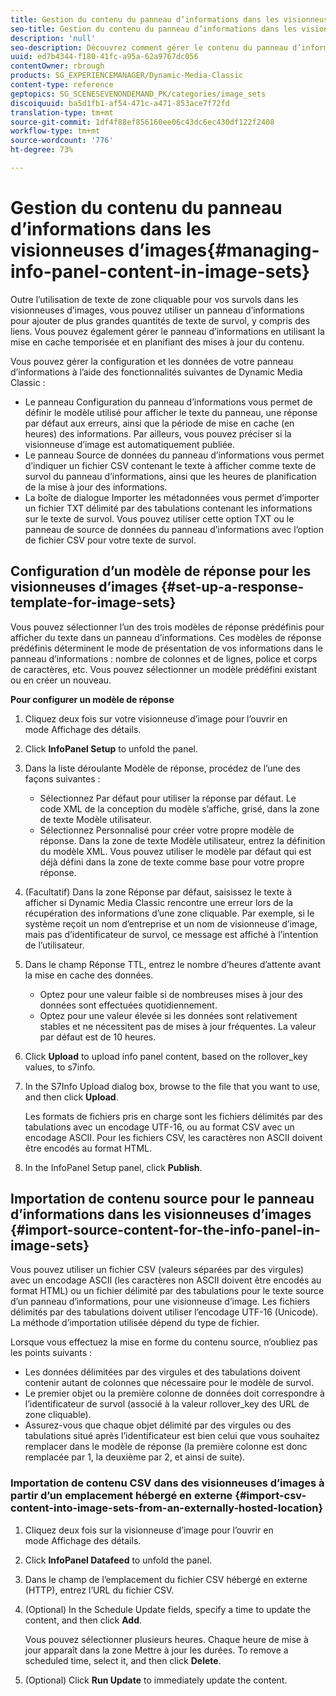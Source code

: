 ```yaml
---
title: Gestion du contenu du panneau d’informations dans les visionneuses d’images
seo-title: Gestion du contenu du panneau d’informations dans les visionneuses d’images
description: 'null'
seo-description: Découvrez comment gérer le contenu du panneau d’informations dans les visionneuses d’images.
uuid: ed7b4344-f180-41fc-a95a-62a9767dc056
contentOwner: rbrough
products: SG_EXPERIENCEMANAGER/Dynamic-Media-Classic
content-type: reference
geptopics: SG_SCENESEVENONDEMAND_PK/categories/image_sets
discoiquuid: ba5d1fb1-af54-471c-a471-853ace7f72fd
translation-type: tm+mt
source-git-commit: 1df4f88ef856160ee06c43dc6ec430df122f2408
workflow-type: tm+mt
source-wordcount: '776'
ht-degree: 73%

---
```



# Gestion du contenu du panneau d’informations dans les visionneuses d’images{#managing-info-panel-content-in-image-sets}

Outre l’utilisation de texte de zone cliquable pour vos survols dans les visionneuses d’images, vous pouvez utiliser un panneau d’informations pour ajouter de plus grandes quantités de texte de survol, y compris des liens. Vous pouvez également gérer le panneau d’informations en utilisant la mise en cache temporisée et en planifiant des mises à jour du contenu.

Vous pouvez gérer la configuration et les données de votre panneau d’informations à l’aide des fonctionnalités suivantes de Dynamic Media Classic :

* Le panneau Configuration du panneau d’informations vous permet de définir le modèle utilisé pour afficher le texte du panneau, une réponse par défaut aux erreurs, ainsi que la période de mise en cache (en heures) des informations. Par ailleurs, vous pouvez préciser si la visionneuse d’image est automatiquement publiée.
* Le panneau Source de données du panneau d’informations vous permet d’indiquer un fichier CSV contenant le texte à afficher comme texte de survol du panneau d’informations, ainsi que les heures de planification de la mise à jour des informations.
* La boîte de dialogue Importer les métadonnées vous permet d’importer un fichier TXT délimité par des tabulations contenant les informations sur le texte de survol. Vous pouvez utiliser cette option TXT ou le panneau de source de données du panneau d’informations avec l’option de fichier CSV pour votre texte de survol.

## Configuration d’un modèle de réponse pour les visionneuses d’images {#set-up-a-response-template-for-image-sets}

Vous pouvez sélectionner l’un des trois modèles de réponse prédéfinis pour afficher du texte dans un panneau d’informations. Ces modèles de réponse prédéfinis déterminent le mode de présentation de vos informations dans le panneau d’informations : nombre de colonnes et de lignes, police et corps de caractères, etc. Vous pouvez sélectionner un modèle prédéfini existant ou en créer un nouveau.

**Pour configurer un modèle de réponse**

1. Cliquez deux fois sur votre visionneuse d’image pour l’ouvrir en mode Affichage des détails.
1. Click **InfoPanel Setup** to unfold the panel.
1. Dans la liste déroulante Modèle de réponse, procédez de l’une des façons suivantes :

   * Sélectionnez Par défaut pour utiliser la réponse par défaut. Le code XML de la conception du modèle s’affiche, grisé, dans la zone de texte Modèle utilisateur.
   * Sélectionnez Personnalisé pour créer votre propre modèle de réponse. Dans la zone de texte Modèle utilisateur, entrez la définition du modèle XML. Vous pouvez utiliser le modèle par défaut qui est déjà défini dans la zone de texte comme base pour votre propre réponse.

1. (Facultatif) Dans la zone Réponse par défaut, saisissez le texte à afficher si Dynamic Media Classic rencontre une erreur lors de la récupération des informations d’une zone cliquable. Par exemple, si le système reçoit un nom d’entreprise et un nom de visionneuse d’image, mais pas d’identificateur de survol, ce message est affiché à l’intention de l’utilisateur.
1. Dans le champ Réponse TTL, entrez le nombre d’heures d’attente avant la mise en cache des données.

   * Optez pour une valeur faible si de nombreuses mises à jour des données sont effectuées quotidiennement.
   * Optez pour une valeur élevée si les données sont relativement stables et ne nécessitent pas de mises à jour fréquentes. La valeur par défaut est de 10 heures.

1. Click **Upload** to upload info panel content, based on the rollover_key values, to s7info.
1. In the S7Info Upload dialog box, browse to the file that you want to use, and then click **Upload**.

   Les formats de fichiers pris en charge sont les fichiers délimités par des tabulations avec un encodage UTF-16, ou au format CSV avec un encodage ASCII. Pour les fichiers CSV, les caractères non ASCII doivent être encodés au format HTML.

1. In the InfoPanel Setup panel, click **Publish**.

## Importation de contenu source pour le panneau d’informations dans les visionneuses d’images {#import-source-content-for-the-info-panel-in-image-sets}

Vous pouvez utiliser un fichier CSV (valeurs séparées par des virgules) avec un encodage ASCII (les caractères non ASCII doivent être encodés au format HTML) ou un fichier délimité par des tabulations pour le texte source d’un panneau d’informations, pour une visionneuse d’image. Les fichiers délimités par des tabulations doivent utiliser l’encodage UTF-16 (Unicode). La méthode d’importation utilisée dépend du type de fichier.

Lorsque vous effectuez la mise en forme du contenu source, n’oubliez pas les points suivants :

* Les données délimitées par des virgules et des tabulations doivent contenir autant de colonnes que nécessaire pour le modèle de survol.
* Le premier objet ou la première colonne de données doit correspondre à l’identificateur de survol (associé à la valeur rollover_key des URL de zone cliquable).
* Assurez-vous que chaque objet délimité par des virgules ou des tabulations situé après l’identificateur est bien celui que vous souhaitez remplacer dans le modèle de réponse (la première colonne est donc remplacée par $1$, la deuxième par $2$, et ainsi de suite).

### Importation de contenu CSV dans des visionneuses d’images à partir d’un emplacement hébergé en externe {#import-csv-content-into-image-sets-from-an-externally-hosted-location}

1. Cliquez deux fois sur la visionneuse d’image pour l’ouvrir en mode Affichage des détails.
1. Click **InfoPanel Datafeed** to unfold the panel.
1. Dans le champ de l’emplacement du fichier CSV hébergé en externe (HTTP), entrez l’URL du fichier CSV.
1. (Optional) In the Schedule Update fields, specify a time to update the content, and then click **Add**.

   Vous pouvez sélectionner plusieurs heures. Chaque heure de mise à jour apparaît dans la zone Mettre à jour les durées. To remove a scheduled time, select it, and then click **Delete**.

1. (Optional) Click **Run Update** to immediately update the content.

